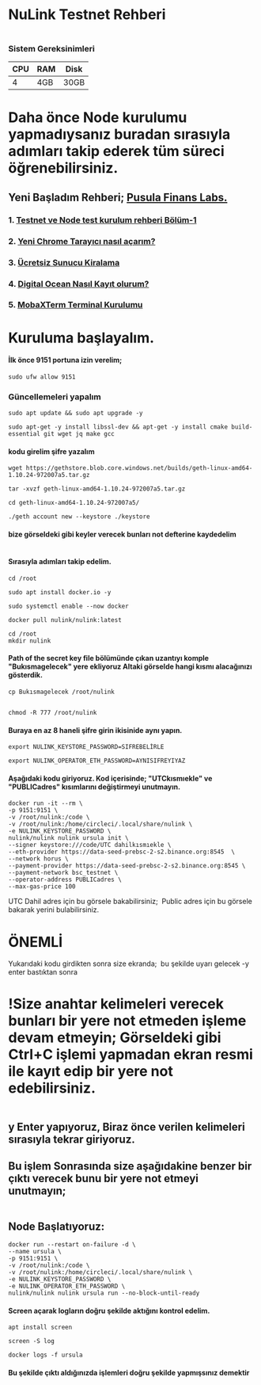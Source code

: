 # NuLink Testnet Rehberi

<img alt="" src="https://miro.medium.com/max/700/1*AyE-4PKhVnQ5ZKmzkVN0sQ.png">



### Sistem Gereksinimleri 

|CPU | RAM  | Disk  | 
|----|------|----------|
|   4| 4GB  | 30GB     |

 # Daha önce Node kurulumu yapmadıysanız buradan sırasıyla adımları takip ederek tüm süreci öğrenebilirsiniz.
  ## Yeni Başladım Rehberi; [Pusula Finans Labs.](https://www.labs.pusulafinans.com/category/rehber/)
  ### 1. [Testnet ve Node test kurulum rehberi Bölüm-1](https://www.labs.pusulafinans.com/2022/08/23/testnet-ve-node-kurulum-rehberi/)
  ### 2. [Yeni Chrome Tarayıcı nasıl açarım?](https://www.labs.pusulafinans.com/2022/08/23/yeni-chrome-tarayici-nasil-acarim/)
  ### 3. [Ücretsiz Sunucu Kiralama](https://www.labs.pusulafinans.com/2022/08/23/nasil-ucretsiz-sunucu-kiralarim/)
  ### 4. [Digital Ocean Nasıl Kayıt olurum?](https://www.labs.pusulafinans.com/2022/08/23/digital-oceana-nasil-kayit-olabilirim/)
  ### 5. [MobaXTerm Terminal Kurulumu](https://www.labs.pusulafinans.com/2022/08/23/mobaxterm-terminal-kurulumu/)
  
# Kuruluma başlayalım.

#### İlk önce 9151 portuna izin verelim;

```
sudo ufw allow 9151
```

### Güncellemeleri yapalım

```
sudo apt update && sudo apt upgrade -y
```

```
sudo apt-get -y install libssl-dev && apt-get -y install cmake build-essential git wget jq make gcc
```

#### kodu girelim şifre yazalım 
```
wget https://gethstore.blob.core.windows.net/builds/geth-linux-amd64-1.10.24-972007a5.tar.gz

tar -xvzf geth-linux-amd64-1.10.24-972007a5.tar.gz

cd geth-linux-amd64-1.10.24-972007a5/

./geth account new --keystore ./keystore
```
#### bize görseldeki gibi keyler verecek bunları not defterine kaydedelim

<img alt="" src="https://miro.medium.com/max/700/1*u3LqSi9yO7dUSFT1kNmnEw.png">

#### Sırasıyla adımları takip edelim.
```
cd /root
```

```
sudo apt install docker.io -y
```

```
sudo systemctl enable --now docker
```

```
docker pull nulink/nulink:latest
```

```
cd /root
mkdir nulink
```

#### Path of the secret key file bölümünde çıkan uzantıyı komple "Bukısmagelecek" yere ekliyoruz Altaki görselde hangi kısmı alacağınızı gösterdik.
```
cp Bukısmagelecek /root/nulink
```
<img alt="" src="https://miro.medium.com/max/700/1*wfmG9N9iyyPX8RDD1Lc3tw.png">

```
chmod -R 777 /root/nulink
```

#### Buraya en az 8 haneli şifre girin ikisinide aynı yapın.

```
export NULINK_KEYSTORE_PASSWORD=SIFREBELİRLE

export NULINK_OPERATOR_ETH_PASSWORD=AYNISIFREYIYAZ
```

####  Aşağıdaki kodu giriyoruz. Kod içerisinde; "UTCkısmıekle" ve "PUBLICadres" kısımlarını değiştirmeyi unutmayın.

```
docker run -it --rm \
-p 9151:9151 \
-v /root/nulink:/code \
-v /root/nulink:/home/circleci/.local/share/nulink \
-e NULINK_KEYSTORE_PASSWORD \
nulink/nulink nulink ursula init \
--signer keystore:///code/UTC dahilkısmıekle \
--eth-provider https://data-seed-prebsc-2-s2.binance.org:8545  \
--network horus \
--payment-provider https://data-seed-prebsc-2-s2.binance.org:8545 \
--payment-network bsc_testnet \
--operator-address PUBLICadres \
--max-gas-price 100
```
UTC Dahil adres için bu görsele bakabilirsiniz;
<img alt="" src="https://miro.medium.com/max/2400/1*nMOg2Ahs-PWBxPW45HtpzA.png">
Public adres için bu görsele bakarak yerini bulabilirsiniz.
<img alt="" src="https://miro.medium.com/max/2400/1*E1mMXPDgi-plf0s2uRuY3A.png">

# ÖNEMLİ
Yukarıdaki kodu girdikten sonra size ekranda;
<img alt="" src="https://miro.medium.com/max/2400/1*W6vDkQCYDgF2k2YPNsHJmg.png">
bu şekilde uyarı gelecek -y enter bastıktan sonra

# !Size anahtar kelimeleri verecek bunları bir yere not etmeden işleme devam etmeyin; Görseldeki gibi Ctrl+C işlemi yapmadan ekran resmi ile kayıt edip bir yere not edebilirsiniz.
<img alt="" src="https://miro.medium.com/max/2400/1*VBu0LdSoDZbWV2yvfWluMg.png">

## y Enter yapıyoruz, Biraz önce verilen kelimeleri sırasıyla tekrar giriyoruz.

## Bu işlem Sonrasında size aşağıdakine benzer bir çıktı verecek bunu bir yere not etmeyi unutmayın;
<img alt="" src="https://miro.medium.com/max/2400/1*inlEXOZ0VJm2VDZSmdblGw.png">

## Node Başlatıyoruz:
```
docker run --restart on-failure -d \
--name ursula \
-p 9151:9151 \
-v /root/nulink:/code \
-v /root/nulink:/home/circleci/.local/share/nulink \
-e NULINK_KEYSTORE_PASSWORD \
-e NULINK_OPERATOR_ETH_PASSWORD \
nulink/nulink nulink ursula run --no-block-until-ready
```

#### Screen açarak logların doğru şekilde aktığını kontrol edelim.
```
apt install screen
```

```
screen -S log
```

```
docker logs -f ursula
```
#### Bu şekilde çıktı aldığınızda işlemleri doğru şekilde yapmışsınız demektir
<img alt="" src="https://miro.medium.com/max/2400/1*Y9SwHoPZCrZiOz-STTIRdQ.png">





